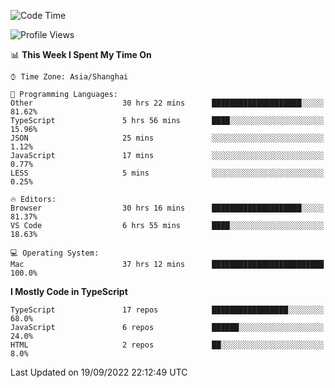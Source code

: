 <!--START_SECTION:waka-->
![Code Time](http://img.shields.io/badge/Code%20Time-2%2C812%20hrs%201%20min-blue)

![Profile Views](http://img.shields.io/badge/Profile%20Views-1-blue)

📊 **This Week I Spent My Time On** 

```text
⌚︎ Time Zone: Asia/Shanghai

💬 Programming Languages: 
Other                    30 hrs 22 mins      ████████████████████░░░░░   81.62% 
TypeScript               5 hrs 56 mins       ████░░░░░░░░░░░░░░░░░░░░░   15.96% 
JSON                     25 mins             ░░░░░░░░░░░░░░░░░░░░░░░░░   1.12% 
JavaScript               17 mins             ░░░░░░░░░░░░░░░░░░░░░░░░░   0.77% 
LESS                     5 mins              ░░░░░░░░░░░░░░░░░░░░░░░░░   0.25%

🔥 Editors: 
Browser                  30 hrs 16 mins      ████████████████████░░░░░   81.37% 
VS Code                  6 hrs 55 mins       ████░░░░░░░░░░░░░░░░░░░░░   18.63%

💻 Operating System: 
Mac                      37 hrs 12 mins      █████████████████████████   100.0%

```

**I Mostly Code in TypeScript** 

```text
TypeScript               17 repos            █████████████████░░░░░░░░   68.0% 
JavaScript               6 repos             ██████░░░░░░░░░░░░░░░░░░░   24.0% 
HTML                     2 repos             ██░░░░░░░░░░░░░░░░░░░░░░░   8.0%

```



 Last Updated on 19/09/2022 22:12:49 UTC
<!--END_SECTION:waka-->
